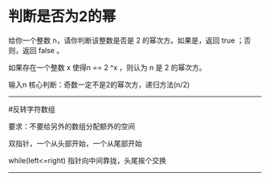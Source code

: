 # 判断是否为2的幂

给你一个整数 n，请你判断该整数是否是 2 的幂次方。如果是，返回 true ；否则，返回 false 。

如果存在一个整数 x 使得n == 2 ^x ，则认为 n 是 2 的幂次方。

[comment]: <> (思路)
输入n
核心判断：奇数一定不是2的幂次方，递归方法(n/2)

-------------------------------------------------------------------------

#反转字符数组

 要求：不要给另外的数组分配额外的空间

[comment]: <> (思路)

双指针，一个从头部开始，一个从尾部开始

while(left<=right)
指针向中间靠拢，头尾挨个交换


-------------------------------------------------------------------------

